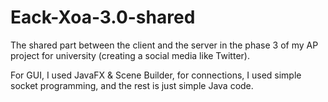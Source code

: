# Eack-Xoa-3.0-shared

The shared part between the client and the server in the phase 3 of my AP project for university (creating a social media like Twitter).

For GUI, I used JavaFX & Scene Builder, for connections, I used simple socket programming, and the rest is just simple Java code.
